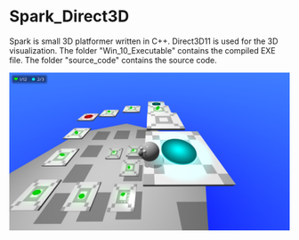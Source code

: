 # Spark_Direct3D

Spark is small 3D platformer written in C++.
Direct3D11 is used for the 3D visualization.
The folder "Win_10_Executable" contains the compiled EXE file.
The folder "source_code" contains the source code.

![alt text](https://github.com/jkrn/Spark_Direct3D/blob/main/images/Spark.png?raw=true)
